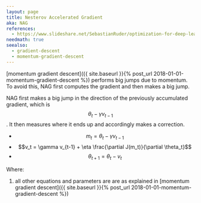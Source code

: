 ```yaml
---
layout: page
title: Nesterov Accelerated Gradient
aka: NAG
references:
  - https://www.slideshare.net/SebastianRuder/optimization-for-deep-learning
needmath: true
seealso:
  - gradient-descent
  - momentum-gradient-descent
---
```

[momentum gradient descent]({{ site.baseurl }}{% post_url 2018-01-01-momentum-gradient-descent %})
performs big jumps due to momentum. To avoid this, NAG first computes the
gradient and then makes a big jump.

NAG first makes a big jump in the direction of the previously accumulated
gradient, which is $$\theta_t - \gamma v_{t-1}$$. It then measures where it ends
up and accordingly makes a correction.

* $$m_t = \theta_t - \gamma v_{t-1}$$
* $$v_t = \gamma v_{t-1} + \eta \frac{\partial J(m_t)}{\partial \theta_t}$$
* $$\theta_{t+1} = \theta_t - v_t$$

Where:
1. all other equations and parameters are are as explained in
   [momentum gradient descent]({{ site.baseurl }}{% post_url 2018-01-01-momentum-gradient-descent %})

